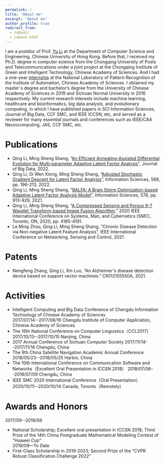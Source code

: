 ```yaml
---
permalink: /
title: "About me"
excerpt: "About me"
author_profile: true
redirect_from: 
  - /about/
  - /about.html
---
```


I am a postdoc of Prof. [Yu Li](https://liyu95.com/) at the Department of Computer Science and Engineering, Chinese University of Hong Kong. Before that, I received my Ph.D. degree in computer science from the Chongqing University of Posts and Telecommunications under a joint project at the Chongqing Institute of Green and Intelligent Technology, Chinese Academy of Sciences. And I had a one-year [internship](http://www.nlpr.ia.ac.cn/pal/People/LiQing.html) at the National Laboratory of Pattern Recognition of the Institute of Automation, Chinese Academy of Sciences. I obtained my master`s degree and bachelor’s degree from the University of Chinese Academy of Sciences in 2019 and Sichuan Normal University in 2016 respectively. My current research interests include machine learning, healthcare and bioinformatics, big data analysis, and evolutionary computing, in which I have published papers in SCI Information Sciences, Journal of Big Data, CCF SMC, and IEEE ICCSN, etc, and served as a reviewer for many essential journals and conferences such as IEEE/CAA Neurocomputing, JAS, CCF SMC, etc.  



Publications
======
* Qing Li, Ming Sheng Shang, “[An Efficient Annealing-Assisted Differential Evolution for Multi-parameter Adaptive Latent Factor Analysis](https://link.springer.com/article/10.1186/s40537-022-00638-8)”, Journal of Big Data, 2022.
*  Qing Li, Di Wen Xiong, Ming Sheng Shang, “[Adjusted Stochastic Gradient Descent for Latent Factor Analysis](https://www.sciencedirect.com/science/article/pii/S0020025521012871)”, Information Sciences, 588, pp. 196-213, 2022.
*  Qing Li, Ming Sheng Shang, “[BALFA: A Brain Storm Optimization-based Adaptive Latent Factor Analysis Model](https://www.sciencedirect.com/science/article/abs/pii/S0020025521008653)”, Information Sciences, 578, pp. 913-929, 2021.
*  Qing Li, Ming Sheng Shang, “[A Compressed Sensing and Porous 9-7 Wavelet Transform-based Image Fusion Algorithm](https://ieeexplore.ieee.org/document/9283284/),” 2020 IEEE International Conference on Systems, Man, and Cybernetics (SMC), Toronto, ON, 2020, pp. 4185-4191.
*  Le Ming Zhou, Qing Li, Ming Sheng Shang, “Chronic Disease Detection via Non-negative Latent Feature Analysis”, IEEE International Conference on Networking, Sensing and Control, 2021.

Patents
======
*  Nengfeng Zhang, Qing Li, Xin Luo, “An Alzheimer's disease detection device based on support vector machines.” CN112155550A, 2021.

Activities
======
* Intelligent Computing and Big Data Conference of Chengdu Information Technology of Chinese Academy of Sciences<br>
2017/07/14--2017/08/16 Chengdu Institute of Computer Application, Chinese Academy of Sciences
* The 16th National Conference on Computer Linguistics（CCL2017）
2017/10/13--2017/10/15 Nanjing, China
* 2017 Annual Conference of Sichuan Computer Society
2017/11/14--2017/11/16 Chengdu, China
* The 9th China Satellite Navigation Academic Annual Conference
2018/05/23--2018/05/25 Harbin, China
* The 10th International Conference on Communication Software and Networks（Excellent Oral Presentation in ICCSN 2018）
2018/07/06--2018/07/09 Chengdu, China
* IEEE SMC 2020 International Conference（Oral Presentation）
2020/10/11--2020/10/14 Canada, Toronto（Remotely）
      
Awards and Honors
======
2017/09--2019/06
* National Scholarship; Excellent oral presentation in ICCSN 2018; Third Prize of the 14th China Postgraduate Mathematical Modeling Contest of "Huawei Cup"<BR/>
2019/09—To Date<br/>
* First-Class Scholarship in 2019-2023; Second Prize of the “CVPR Robust Classification Challenge 2022”
